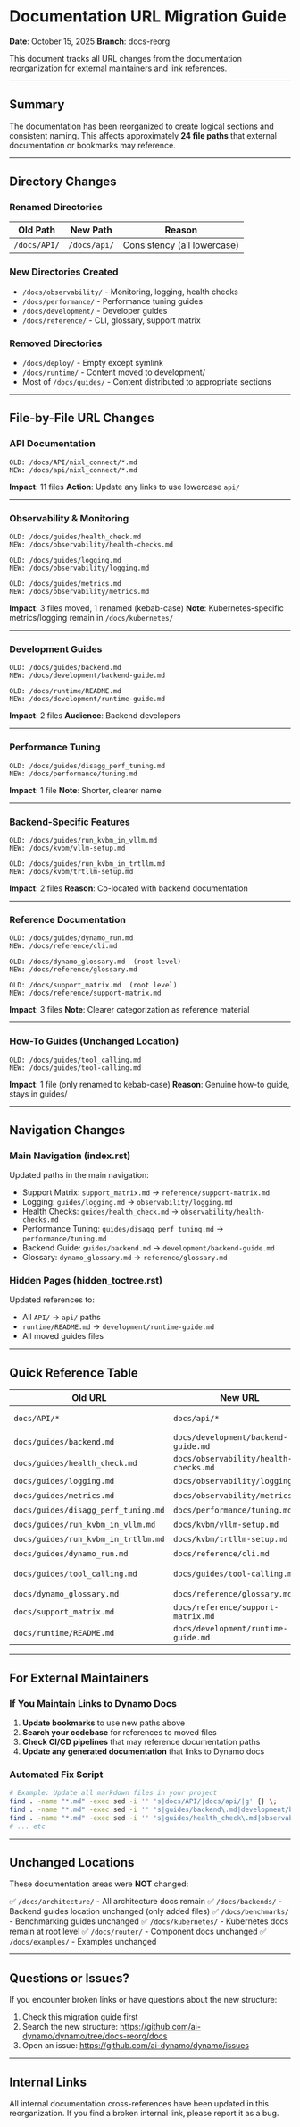 # Documentation URL Migration Guide

**Date**: October 15, 2025
**Branch**: docs-reorg

This document tracks all URL changes from the documentation reorganization for external maintainers and link references.

---

## Summary

The documentation has been reorganized to create logical sections and consistent naming. This affects approximately **24 file paths** that external documentation or bookmarks may reference.

---

## Directory Changes

### Renamed Directories

| Old Path | New Path | Reason |
|----------|----------|--------|
| `/docs/API/` | `/docs/api/` | Consistency (all lowercase) |

### New Directories Created

- `/docs/observability/` - Monitoring, logging, health checks
- `/docs/performance/` - Performance tuning guides
- `/docs/development/` - Developer guides
- `/docs/reference/` - CLI, glossary, support matrix

### Removed Directories

- `/docs/deploy/` - Empty except symlink
- `/docs/runtime/` - Content moved to development/
- Most of `/docs/guides/` - Content distributed to appropriate sections

---

## File-by-File URL Changes

### API Documentation
```
OLD: /docs/API/nixl_connect/*.md
NEW: /docs/api/nixl_connect/*.md
```
**Impact**: 11 files
**Action**: Update any links to use lowercase `api/`

---

### Observability & Monitoring

```
OLD: /docs/guides/health_check.md
NEW: /docs/observability/health-checks.md

OLD: /docs/guides/logging.md
NEW: /docs/observability/logging.md

OLD: /docs/guides/metrics.md
NEW: /docs/observability/metrics.md
```
**Impact**: 3 files moved, 1 renamed (kebab-case)
**Note**: Kubernetes-specific metrics/logging remain in `/docs/kubernetes/`

---

### Development Guides

```
OLD: /docs/guides/backend.md
NEW: /docs/development/backend-guide.md

OLD: /docs/runtime/README.md
NEW: /docs/development/runtime-guide.md
```
**Impact**: 2 files
**Audience**: Backend developers

---

### Performance Tuning

```
OLD: /docs/guides/disagg_perf_tuning.md
NEW: /docs/performance/tuning.md
```
**Impact**: 1 file
**Note**: Shorter, clearer name

---

### Backend-Specific Features

```
OLD: /docs/guides/run_kvbm_in_vllm.md
NEW: /docs/kvbm/vllm-setup.md

OLD: /docs/guides/run_kvbm_in_trtllm.md
NEW: /docs/kvbm/trtllm-setup.md
```
**Impact**: 2 files
**Reason**: Co-located with backend documentation

---

### Reference Documentation

```
OLD: /docs/guides/dynamo_run.md
NEW: /docs/reference/cli.md

OLD: /docs/dynamo_glossary.md  (root level)
NEW: /docs/reference/glossary.md

OLD: /docs/support_matrix.md  (root level)
NEW: /docs/reference/support-matrix.md
```
**Impact**: 3 files
**Note**: Clearer categorization as reference material

---

### How-To Guides (Unchanged Location)

```
OLD: /docs/guides/tool_calling.md
NEW: /docs/guides/tool-calling.md
```
**Impact**: 1 file (only renamed to kebab-case)
**Reason**: Genuine how-to guide, stays in guides/

---

## Navigation Changes

### Main Navigation (index.rst)

Updated paths in the main navigation:
- Support Matrix: `support_matrix.md` → `reference/support-matrix.md`
- Logging: `guides/logging.md` → `observability/logging.md`
- Health Checks: `guides/health_check.md` → `observability/health-checks.md`
- Performance Tuning: `guides/disagg_perf_tuning.md` → `performance/tuning.md`
- Backend Guide: `guides/backend.md` → `development/backend-guide.md`
- Glossary: `dynamo_glossary.md` → `reference/glossary.md`

### Hidden Pages (hidden_toctree.rst)

Updated references to:
- All `API/` → `api/` paths
- `runtime/README.md` → `development/runtime-guide.md`
- All moved guides files

---

## Quick Reference Table

| Old URL | New URL | Status |
|---------|---------|--------|
| `docs/API/*` | `docs/api/*` | ✅ Renamed |
| `docs/guides/backend.md` | `docs/development/backend-guide.md` | ✅ Moved |
| `docs/guides/health_check.md` | `docs/observability/health-checks.md` | ✅ Moved |
| `docs/guides/logging.md` | `docs/observability/logging.md` | ✅ Moved |
| `docs/guides/metrics.md` | `docs/observability/metrics.md` | ✅ Moved |
| `docs/guides/disagg_perf_tuning.md` | `docs/performance/tuning.md` | ✅ Moved |
| `docs/guides/run_kvbm_in_vllm.md` | `docs/kvbm/vllm-setup.md` | ✅ Moved |
| `docs/guides/run_kvbm_in_trtllm.md` | `docs/kvbm/trtllm-setup.md` | ✅ Moved |
| `docs/guides/dynamo_run.md` | `docs/reference/cli.md` | ✅ Moved |
| `docs/guides/tool_calling.md` | `docs/guides/tool-calling.md` | ✅ Renamed |
| `docs/dynamo_glossary.md` | `docs/reference/glossary.md` | ✅ Moved |
| `docs/support_matrix.md` | `docs/reference/support-matrix.md` | ✅ Moved |
| `docs/runtime/README.md` | `docs/development/runtime-guide.md` | ✅ Moved |

---

## For External Maintainers

### If You Maintain Links to Dynamo Docs

1. **Update bookmarks** to use new paths above
2. **Search your codebase** for references to moved files
3. **Check CI/CD pipelines** that may reference documentation paths
4. **Update any generated documentation** that links to Dynamo docs

### Automated Fix Script

```bash
# Example: Update all markdown files in your project
find . -name "*.md" -exec sed -i '' 's|docs/API/|docs/api/|g' {} \;
find . -name "*.md" -exec sed -i '' 's|guides/backend\.md|development/backend-guide.md|g' {} \;
find . -name "*.md" -exec sed -i '' 's|guides/health_check\.md|observability/health-checks.md|g' {} \;
# ... etc
```

---

## Unchanged Locations

These documentation areas were **NOT** changed:

✅ `/docs/architecture/` - All architecture docs remain
✅ `/docs/backends/` - Backend guides location unchanged (only added files)
✅ `/docs/benchmarks/` - Benchmarking guides unchanged
✅ `/docs/kubernetes/` - Kubernetes docs remain at root level
✅ `/docs/router/` - Component docs unchanged
✅ `/docs/examples/` - Examples unchanged

---

## Questions or Issues?

If you encounter broken links or have questions about the new structure:
1. Check this migration guide first
2. Search the new structure: https://github.com/ai-dynamo/dynamo/tree/docs-reorg/docs
3. Open an issue: https://github.com/ai-dynamo/dynamo/issues

---

## Internal Links

All internal documentation cross-references have been updated in this reorganization. If you find a broken internal link, please report it as a bug.
